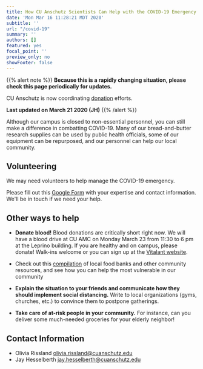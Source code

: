 ```yaml
---
title: How CU Anschutz Scientists Can Help with the COVID-19 Emergency
date: 'Mon Mar 16 11:28:21 MDT 2020'
subtitle: ''
url: "/covid-19"
summary: ''
authors: []
featured: yes
focal_point: ''
preview_only: no
showFooter: false
---
```


{{% alert note %}}
**Because this is a rapidly changing situation, please check this page periodically for updates.**

CU Anschutz is now coordinating [donation](https://www.cuanschutz.edu/coronavirus/research-guidance/reagents-and-supplies-needed) efforts.

**Last updated on March 21 2020 (JH)**
{{% /alert %}}

Although our campus is closed to non-essential personnel, you can still make a difference in combatting COVID-19. Many of our bread-and-butter research supplies can be used by public health officials, some of our equipment can be repurposed, and our personnel can help our local community.

## Volunteering

We may need volunteers to help manage the COVID-19 emergency. 

Please fill out this [Google Form](https://forms.gle/kJLZNnPznXLq7SM76) with your expertise and contact information. We'll be in touch if we need your help.

## Other ways to help

-	**Donate blood!** Blood donations are critically short right now. We will have a blood drive at CU AMC on Monday March 23 from 11:30 to 6 pm at the Leprino building. If you are healthy and on campus, please donate! Walk-ins welcome or you can sign up at the [Vitalant website](vitalant.org).

- Check out this [compilation](https://www.curtisforaurora.com/covid19) of local food banks and other community resources, and see how you can help the most vulnerable in our community

-	**Explain the situation to your friends and communicate how they should implement social distancing.** Write to local organizations (gyms, churches, etc.) to convince them to postpone gatherings. 

-	**Take care of at-risk people in your community.** For instance, can you deliver some much-needed groceries for your elderly neighbor!

## Contact Information

- Olivia Rissland <olivia.rissland@cuanschutz.edu>
- Jay Hesselberth <jay.hesselberth@cuanschutz.edu>
